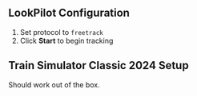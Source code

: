## LookPilot Configuration
1. Set protocol to `freetrack`
2. Click **Start** to begin tracking

## Train Simulator Classic 2024 Setup
Should work out of the box. 